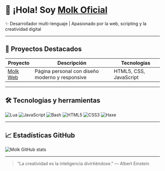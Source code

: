 # 👋 ¡Hola! Soy [Molk Oficial](https://molkoficial.github.io/Molk)

✨ Desarrollador multi-lenguaje | Apasionado por la web, scripting y la creatividad digital

---

## 🚀 Proyectos Destacados

| Proyecto            | Descripción                         | Tecnologías        |
|---------------------|-----------------------------------|--------------------|
| [Molk Web](https://molkoficial.github.io/Molk) | Página personal con diseño moderno y responsive | HTML5, CSS, JavaScript |


---

## 🛠️ Tecnologías y herramientas

![Lua](https://img.shields.io/badge/Lua-2C2D72?style=for-the-badge&logo=lua&logoColor=white)
![JavaScript](https://img.shields.io/badge/JavaScript-F7DF1E?style=for-the-badge&logo=javascript&logoColor=black)
![Bash](https://img.shields.io/badge/Bash-4EAA25?style=for-the-badge&logo=gnu-bash&logoColor=white)
![HTML5](https://img.shields.io/badge/HTML5-E34F26?style=for-the-badge&logo=html5&logoColor=white)
![CSS3](https://img.shields.io/badge/CSS3-1572B6?style=for-the-badge&logo=css3&logoColor=white)
![Haxe](https://img.shields.io/badge/Haxe-DF7900?style=for-the-badge&logo=haxe&logoColor=white)

---

## 📈 Estadísticas GitHub

![Molk GitHub stats](https://github-readme-stats.vercel.app/api?username=molkoficial&show_icons=true&theme=radical)

---

> “La creatividad es la inteligencia divirtiéndose.” — Albert Einstein
